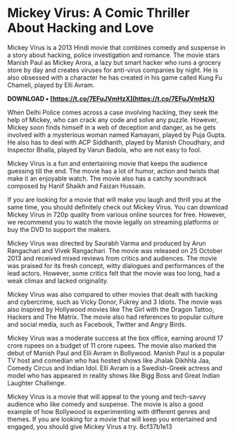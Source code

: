 # Mickey Virus: A Comic Thriller About Hacking and Love
 
Mickey Virus is a 2013 Hindi movie that combines comedy and suspense in a story about hacking, police investigation and romance. The movie stars Manish Paul as Mickey Arora, a lazy but smart hacker who runs a grocery store by day and creates viruses for anti-virus companies by night. He is also obsessed with a character he has created in his game called Kung Fu Chameli, played by Elli Avram.
 
**DOWNLOAD • [https://t.co/7EFuJVmHzX](https://t.co/7EFuJVmHzX)**


 
When Delhi Police comes across a case involving hacking, they seek the help of Mickey, who can crack any code and solve any puzzle. However, Mickey soon finds himself in a web of deception and danger, as he gets involved with a mysterious woman named Kamayani, played by Puja Gupta. He also has to deal with ACP Siddhanth, played by Manish Choudhary, and Inspector Bhalla, played by Varun Badola, who are not easy to fool.
 
Mickey Virus is a fun and entertaining movie that keeps the audience guessing till the end. The movie has a lot of humor, action and twists that make it an enjoyable watch. The movie also has a catchy soundtrack composed by Hanif Shaikh and Faizan Hussain.
 
If you are looking for a movie that will make you laugh and thrill you at the same time, you should definitely check out Mickey Virus. You can download Mickey Virus in 720p quality from various online sources for free. However, we recommend you to watch the movie legally on streaming platforms or buy the DVD to support the makers.
  
Mickey Virus was directed by Saurabh Varma and produced by Arun Rangachari and Vivek Rangachari. The movie was released on 25 October 2013 and received mixed reviews from critics and audiences. The movie was praised for its fresh concept, witty dialogues and performances of the lead actors. However, some critics felt that the movie was too long, had a weak climax and lacked originality.
 
Mickey Virus was also compared to other movies that dealt with hacking and cybercrime, such as Vicky Donor, Fukrey and 3 Idiots. The movie was also inspired by Hollywood movies like The Girl with the Dragon Tattoo, Hackers and The Matrix. The movie also had references to popular culture and social media, such as Facebook, Twitter and Angry Birds.
 
Mickey Virus was a moderate success at the box office, earning around 17 crore rupees on a budget of 11 crore rupees. The movie also marked the debut of Manish Paul and Elli Avram in Bollywood. Manish Paul is a popular TV host and comedian who has hosted shows like Jhalak Dikhhla Jaa, Comedy Circus and Indian Idol. Elli Avram is a Swedish-Greek actress and model who has appeared in reality shows like Bigg Boss and Great Indian Laughter Challenge.
 
Mickey Virus is a movie that will appeal to the young and tech-savvy audience who like comedy and suspense. The movie is also a good example of how Bollywood is experimenting with different genres and themes. If you are looking for a movie that will keep you entertained and engaged, you should give Mickey Virus a try.
 8cf37b1e13
 
